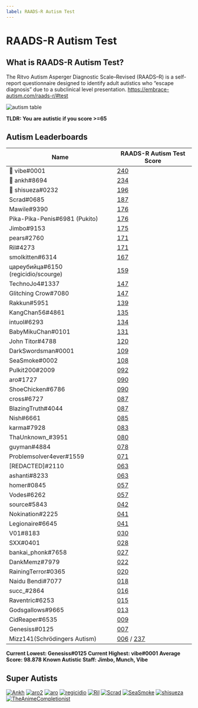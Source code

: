 ```yaml
---
label: RAADS-R Autism Test
---
```


# RAADS-R Autism Test

## What is RAADS-R Autism Test?

The Ritvo Autism Asperger Diagnostic Scale–Revised (RAADS–R) is a self-report questionnaire designed to identify adult autistics who “escape diagnosis” due to a subclinical level presentation.
https://embrace-autism.com/raads-r/#test

![autism table](https://i.imgur.com/YWR8JrI.png)

**TLDR: You are autistic if you score >=65**

## Autism Leaderboards

| Name                                 | RAADS-R Autism Test Score               |
|--------------------------------------|-----------------------------------------|
| 🥇 vibe#0001                         | [240](https://i.imgur.com/mfp1KQh.png)  |
| 🥈 ankh#8694                         | [234](https://i.imgur.com/BlpNzEE.png)  |
| 🥉 shisueza#0232                     | [196](https://i.imgur.com/wwSCMcU.png)  |
| Scrad#0685                           | [187](https://i.imgur.com/HWjPmAW.png)  |
| Mawile#9390                          | [176](https://i.imgur.com/zImjGZc.png)  |
| Pika-Pika-Penis#6981 (Pukito)        | [176](https://i.imgur.com/HHvPevc.png)  |
| Jimbo#9153                           | [175](https://i.imgur.com/yLBGMX3.png)  |
| pears#2760                           | [171](https://i.imgur.com/FNKjyMq.png)  |
| Ril#4273                             | [171](https://i.imgur.com/b99TlDH.png)  |
| smolkitten#6314                      | [167](https://i.imgur.com/vdPPgzD.png)  |
| цареубийца#6150 (regicidio/scourge)  | [159](https://i.imgur.com/ppAaweC.png)  |
| TechnoJo4#1337                       | [147](https://i.imgur.com/XPnbNiO.png)  |
| Glitching Crow#7080                  | [147](https://i.imgur.com/9Bt7sQd.jpg)  |
| Rakkun#5951                          | [139](https://i.imgur.com/W1nw7r1.png)  |
| KangChan56#4861                      | [135](https://i.imgur.com/nNg0NfD.png)  |
| intuol#6293                          | [134](https://i.imgur.com/FojvOIV.png)  |
| BabyMikuChan#0101                    | [131](https://i.imgur.com/UHSI5Gy.png)  |
| John Titor#4788                      | [120](https://i.imgur.com/ycsk36v.png)  |
| DarkSwordsman#0001                   | [109](https://i.imgur.com/AKPqZwO.png)  |
| SeaSmoke#0002                        | [108](https://i.imgur.com/m8FoA2x.jpg)  |
| Pulkit200#2009                       | [092](https://i.imgur.com/PcOzNMr.png)  |
| aro#1727                             | [090](https://i.imgur.com/RFM0ZiF.png)  |
| ShoeChicken#6786                     | [090](https://i.imgur.com/7viWzzx.png)  |
| cross#6727                           | [087](https://i.imgur.com/9ZlbjHj.png)  |
| BlazingTruth#4044                    | [087](https://i.imgur.com/R6cGmKs.jpg)  |
| Nish#6661                            | [085](https://i.imgur.com/vdu2sWM.jpg)  |
| karma#7928                           | [083](https://i.imgur.com/IDFULX2.png)  |
| ThaUnknown_#3951                     | [080](https://i.imgur.com/SmNgyJj.jpg)  |
| guyman#4884                          | [078](https://i.imgur.com/ubtwPRA.png)  |
| Problemsolver4ever#1559              | [071](https://i.imgur.com/59LneTq.png)  |
| [REDACTED]#2110                      | [063](https://i.imgur.com/KG6YTps.png)  |
| ashanti#8233                         | [063](https://i.imgur.com/TaUONHM.png)  |
| homer#0845                           | [057](https://i.imgur.com/gfJ38IJ.png)  |
| Vodes#6262                           | [057](https://i.imgur.com/AY6gKoL.png)  |
| source#5843                          | [042](https://i.imgur.com/iKRstI3.png)  |
| Nokination#2225                      | [041](https://i.imgur.com/8hQkgTH.png)  |
| Legionaire#6645                      | [041](https://i.imgur.com/7Zi8bth.jpg)  |
| V01#8183                             | [030](https://i.imgur.com/ytpX6hF.png)  |
| SXX#0401                             | [028](https://i.imgur.com/XNj5yzh.png)  |
| bankai_phonk#7658                    | [027](https://i.imgur.com/RgdzRrJ.png)  |
| DankMemz#7979                        | [022](https://i.imgur.com/lSY1V6u.png)  |
| RainingTerror#0365                   | [020](https://i.imgur.com/d6ZLZMA.png)  |
| Naidu Bendi#7077                     | [018](https://i.imgur.com/ZnMP6Gi.png)  |
| succ_#2864                           | [016](https://i.imgur.com/GwDK7Sx.png)  |
| Raventric#6253                       | [015](https://i.imgur.com/WGW6vBr.png)  |
| Godsgallows#9665                     | [013](https://i.imgur.com/FcATqxj.png)  |
| CidReaper#6535                       | [009](https://i.imgur.com/Pq0wFg1.png)  |
| Genesiss#0125                        | [007](https://i.imgur.com/3mEzYWf.png)  |
| Mizz141(Schrödingers Autism)         | [006](https://i.imgur.com/Ui6lH3h.png) / [237](https://i.imgur.com/WNMDxzq.png)  |


**Current Lowest: Genesiss#0125**
**Current Highest: vibe#0001**
**Average Score: 98.878**
**Known Autistic Staff: Jimbo, Munch, Vibe**

## Super Autists

[![Ankh](https://i.imgur.com/3UvR5lT.png "Ankh")](https://i.imgur.com/3UvR5lT.png "Ankh")
[![aro2](https://i.imgur.com/yzeui6m.png "aro2")](https://i.imgur.com/yzeui6m.png "aro2")
[![aro](https://i.imgur.com/yMLL4M8.png "aro")](https://i.imgur.com/yMLL4M8.png "aro")
[![regicidio](https://i.imgur.com/OSJFiPx.png "regicidio")](https://i.imgur.com/OSJFiPx.png "regicidio")
[![Ril](https://i.imgur.com/bfI5UFY.png "Ril")](https://i.imgur.com/bfI5UFY.png "Ril")
[![Scrad](https://i.imgur.com/Xo5trvI.png "Scrad")](https://i.imgur.com/Xo5trvI.png "Scrad")
[![SeaSmoke](https://i.imgur.com/mwinwnw.png "SeaSmoke")](https://i.imgur.com/mwinwnw.png "SeaSmoke")
[![shisueza](https://i.imgur.com/5YoyRTJ.png "shisueza")](https://i.imgur.com/5YoyRTJ.png "shisueza")
[![TheAnimeCompletionist](https://i.imgur.com/ArOcHp5.png "TheAnimeCompletionist")](https://i.imgur.com/ArOcHp5.png "TheAnimeCompletionist")
